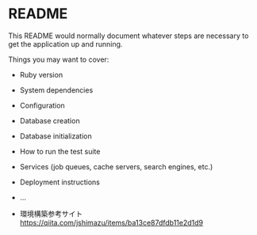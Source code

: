# README

This README would normally document whatever steps are necessary to get the
application up and running.

Things you may want to cover:

* Ruby version

* System dependencies

* Configuration

* Database creation

* Database initialization

* How to run the test suite

* Services (job queues, cache servers, search engines, etc.)

* Deployment instructions

* ...

* 環境構築参考サイト
https://qiita.com/jshimazu/items/ba13ce87dfdb11e2d1d9

